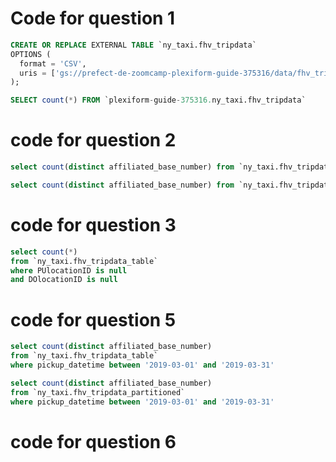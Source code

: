 # Code for question 1

```SQL
CREATE OR REPLACE EXTERNAL TABLE `ny_taxi.fhv_tripdata`
OPTIONS (
  format = 'CSV',
  uris = ['gs://prefect-de-zoomcamp-plexiform-guide-375316/data/fhv_tripdata_2019-*.csv.gz']
);

SELECT count(*) FROM `plexiform-guide-375316.ny_taxi.fhv_tripdata`
```

# code for question 2

```SQL
select count(distinct affiliated_base_number) from `ny_taxi.fhv_tripdata`;

select count(distinct affiliated_base_number) from `ny_taxi.fhv_tripdata_table`;
```

# code for question 3

```SQL
select count(*) 
from `ny_taxi.fhv_tripdata_table`
where PUlocationID is null
and DOlocationID is null
```

# code for question 5

```SQL
select count(distinct affiliated_base_number)
from `ny_taxi.fhv_tripdata_table`
where pickup_datetime between '2019-03-01' and '2019-03-31'

select count(distinct affiliated_base_number)
from `ny_taxi.fhv_tripdata_partitioned`
where pickup_datetime between '2019-03-01' and '2019-03-31'
```

# code for question 6

